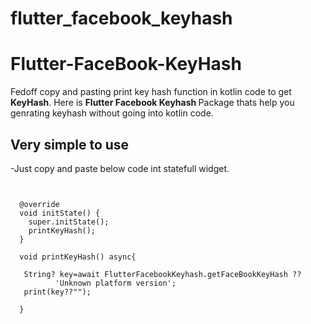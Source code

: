 # flutter_facebook_keyhash

# Flutter-FaceBook-KeyHash

Fedoff copy and pasting print key hash function in kotlin code to get <b>KeyHash</b>. Here is <b>Flutter Facebook Keyhash </b> Package thats help you genrating keyhash without going into kotlin code.


## Very simple to use
-Just copy and paste below code int statefull widget.<br>
<code>
<pre>
  @override
  void initState() {
    super.initState();
    printKeyHash();
  }

  void printKeyHash() async{

   String? key=await FlutterFacebookKeyhash.getFaceBookKeyHash ??
          'Unknown platform version';
   print(key??"");

  }


<pre>
</code>
